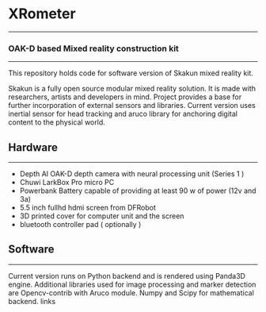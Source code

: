# XRometer
---
### OAK-D based Mixed reality construction kit

---

This repository holds code for software version of Skakun mixed reality kit.

Skakun is a fully open source modular mixed reality solution. It is made with researchers, artists and developers in mind. Project provides a base for further incorporation of external sensors and libraries. 
Current version uses inertial sensor for head tracking and aruco library for anchoring digital content to the physical world.  

## Hardware
---

- Depth AI OAK-D depth camera with neural processing unit (Series 1 )
- Chuwi LarkBox Pro micro PC 
- Powerbank Battery capable of providing at least 90 w of power (12v and 3a) 
- 5.5 inch fullhd hdmi screen from DFRobot
- 3D printed cover for computer unit and the screen
- bluetooth controller pad ( optionally )

## Software
---
Current version runs on Python backend and is rendered using Panda3D engine.
Additional libraries used for image processing and marker detection are Opencv-contrib with Aruco module. Numpy and Scipy for mathematical backend. 
 links 
